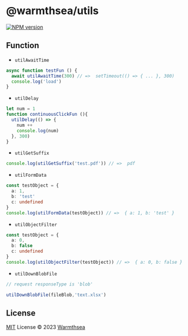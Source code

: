# @warmthsea/utils

[![NPM version](https://img.shields.io/npm/v/@warmthsea/utils?color=a1b858&label=)](https://www.npmjs.com/package/@warmthsea/utils)

## Function

-  `utilAwaitTime`
```typescript
async function testFun () {
  await utilAwaitTime(300) // =>  setTimeout(() => { ... }, 300)
  console.log('load')
}
```

-  `utilDelay`
```typescript
let num = 1
function continuousClickFun (){
  utilDelay(() => {
    num ++
    console.log(num)
  }, 300)
}
```

-  `utilGetSuffix`
```typescript
console.log(utilGetSuffix('test.pdf')) // =>  pdf
```

-  `utilFormData`
```typescript
const testObject = {
  a: 1,
  b: 'test'
  c: undefined
}
console.log(utilFormData(testObject)) // =>  { a: 1, b: 'test' }
```

-  `utilObjectFilter`
```typescript
const testObject = {
  a: 0,
  b: false
  c: undefined
}
console.log(utilObjectFilter(testObject)) // =>  { a: 0, b: false }
```

-  `utilDownBlobFile`
```typescript
// request responseType is 'blob'

utilDownBlobFile(fileBlob,'text.xlsx')
```

## License

[MIT](./LICENSE) License © 2023 [Warmthsea](https://github.com/warmthsea)
